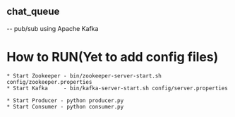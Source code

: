 ## chat_queue  
 -- pub/sub using Apache Kafka

# How to RUN(Yet to add config files) 
 
	* Start Zookeeper - bin/zookeeper-server-start.sh config/zookeeper.properties  
	* Start Kafka     - bin/kafka-server-start.sh config/server.properties  

	* Start Producer - python producer.py  
	* Start Consumer - python consumer.py  

